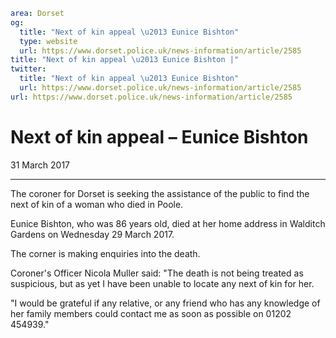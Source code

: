 ```yaml
area: Dorset
og:
  title: "Next of kin appeal \u2013 Eunice Bishton"
  type: website
  url: https://www.dorset.police.uk/news-information/article/2585
title: "Next of kin appeal \u2013 Eunice Bishton |"
twitter:
  title: "Next of kin appeal \u2013 Eunice Bishton"
  url: https://www.dorset.police.uk/news-information/article/2585
url: https://www.dorset.police.uk/news-information/article/2585
```

# Next of kin appeal – Eunice Bishton

31 March 2017

* * *

The coroner for Dorset is seeking the assistance of the public to find the next of kin of a woman who died in Poole.

Eunice Bishton, who was 86 years old, died at her home address in Walditch Gardens on Wednesday 29 March 2017.

The corner is making enquiries into the death.

Coroner's Officer Nicola Muller said: "The death is not being treated as suspicious, but as yet I have been unable to locate any next of kin for her.

"I would be grateful if any relative, or any friend who has any knowledge of her family members could contact me as soon as possible on 01202 454939."
